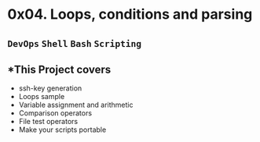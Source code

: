 # 0x04. Loops, conditions and parsing
`DevOps` `Shell` `Bash` `Scripting`
-----------------------------------------------------------

## *This Project covers
- ssh-key generation
- Loops sample
- Variable assignment and arithmetic
- Comparison operators
- File test operators
- Make your scripts portable
